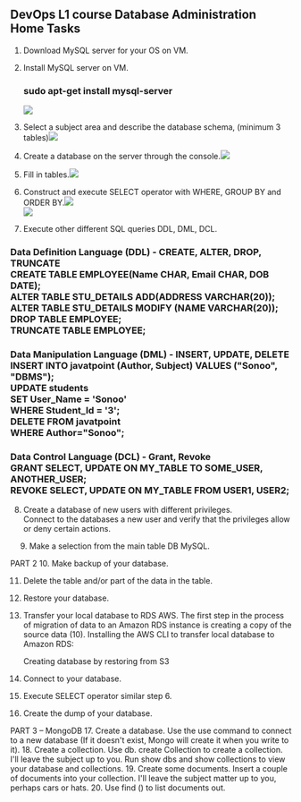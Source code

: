 <h2>DevOps L1 course Database Administration Home Tasks</h2>
<head>

1. Download MySQL server for your OS on VM. 
2. Install MySQL server on VM.</br><h3>sudo apt-get install mysql-server</h3><img src="https://github.com/korotetskiy/img/blob/main/db1.png"></br>
3. Select a subject area and describe the database schema, (minimum 3 tables)<img src="https://github.com/korotetskiy/img/blob/main/db3.png"></br><head>
4. Create a database on the server through the console.<img src="https://github.com/korotetskiy/img/blob/main/db2.png"><head>
5. Fill in tables.<img src="https://github.com/korotetskiy/img/blob/main/db4.png"></br><head>  
6. Construct and execute SELECT operator with WHERE, GROUP BY and ORDER BY.<img src="https://github.com/korotetskiy/img/blob/main/db6.png"></br><head>
<img src="https://github.com/korotetskiy/img/blob/main/db6-1.png"></br><head>
    
7. Execute other different SQL queries DDL, DML, DCL.</br><head>
<h3>Data Definition Language (DDL) -  CREATE,    ALTER,    DROP,   TRUNCATE</br>
    CREATE TABLE EMPLOYEE(Name CHAR, Email CHAR, DOB DATE);</br>  
    ALTER TABLE STU_DETAILS ADD(ADDRESS VARCHAR(20));</br>  
    ALTER TABLE STU_DETAILS MODIFY (NAME VARCHAR(20)); </br> 
    DROP TABLE EMPLOYEE;</br>
    TRUNCATE TABLE EMPLOYEE;</h3>   

<h3>Data Manipulation Language (DML) - INSERT, UPDATE, DELETE</br>
    INSERT INTO javatpoint (Author, Subject) VALUES ("Sonoo", "DBMS"); </br> 
    UPDATE students    </br>
    SET User_Name = 'Sonoo' </br>   
    WHERE Student_Id = '3';</br>
    DELETE FROM javatpoint</br>  
    WHERE Author="Sonoo";</h3>

<h3>Data Control Language (DCL) - Grant, Revoke</br>
      GRANT SELECT, UPDATE ON MY_TABLE TO SOME_USER, ANOTHER_USER; </br>
      REVOKE SELECT, UPDATE ON MY_TABLE FROM USER1, USER2;</br> </h3>

8. Create a database of new users with different privileges.           
Connect to the databases a new user and verify that the privileges allow or deny certain actions.  
 
 
9. Make a selection from the main table DB MySQL.
 

PART 2
10. Make backup of your database.
 
11. Delete the table and/or part of the data in the table.
 
12. Restore your database.
 
13. Transfer your local database to RDS AWS.
      The first step in the process of migration of data to an Amazon RDS instance is creating a copy of the source data (10).
     Installing the AWS CLI to transfer local database to Amazon RDS:
      
    Creating database by restoring from S3
 
 




  
      
14. Connect to your database.
15. Execute SELECT operator similar step 6.
16. Create the dump of your database.

PART 3 – MongoDB
17. Create a database. Use the use command to connect to a new database (If it doesn't exist, Mongo will create it when you write to it).
18. Create a collection. Use db. create Collection to create a collection. I'll leave the subject up to you. Run show dbs and show collections to view your database and collections.
19. Create some documents. Insert a couple of documents into your collection. I'll leave the subject matter up to you, perhaps cars or hats.
20. Use find () to list documents out.
